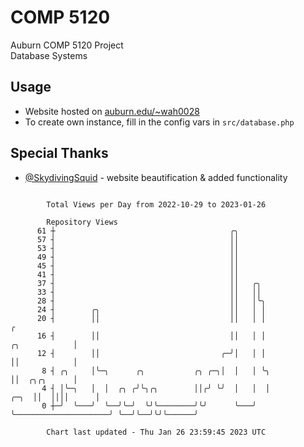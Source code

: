 # COMP 5120
Auburn COMP 5120 Project  
Database Systems

## Usage
- Website hosted on [auburn.edu/~wah0028](https://webhome.auburn.edu/~wah0028/)
- To create own instance, fill in the config vars in `src/database.php`

## Special Thanks
- [@SkydivingSquid](https://github.com/SkydivingSquid) - website beautification & added functionality

```

        Total Views per Day from 2022-10-29 to 2023-01-26

        Repository Views
      61 ┼                                       ╭╮
      57 ┤                                       ││
      53 ┤                                       ││
      49 ┤                                       ││
      45 ┤                                       ││
      41 ┤                                       ││
      37 ┤                                       ││   ╭╮
      33 ┤                                       ││   ││
      28 ┤                                       ││   │╰╮
      24 ┤        ╭╮                             ││   │ │
      20 ┤        ││                             ││   │ │                                         ╭
      16 ┤        ││                             ││   │ │                           ╭╮            │
      12 ┤        ││                           ╭─╯│   │ │                           ││            │
       8 ┤ ╭╮     │╰─╮      ╭╮           ╭╮ ╭─╮│  │   │ ╰╮                          ││  ╭╮╭╮      │
       4 ┤ │╰─╮   │  │  ╭╮ ╭╯╰╮╭╮        ││╭╯ ╰╯  │   │  │                     ╭─╮  ││  ││││      │
       0 ┼─╯  ╰───╯  ╰──╯╰─╯  ╰╯╰────────╯╰╯      ╰───╯  ╰─────────────────────╯ ╰──╯╰──╯╰╯╰──────╯

        Chart last updated - Thu Jan 26 23:59:45 2023 UTC
        
```
